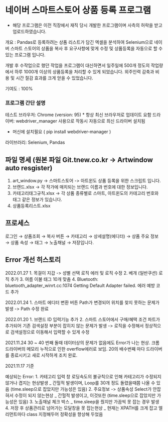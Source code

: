 # 네이버 스마트스토어 상품 등록 프로그램

-   해당 프로그램은 이전 직장에서 재직 당시 개발한 프로그램이며
    사측의 허락을 받고 업로드하였습니다.

개요 : Pandas로 등록하려는 상품 리스트가 담긴 엑셀을 분석하여
Selenium으로 네이버 스마트 스토어의 상품을 복사 후 요구사항에 맞게 수정 및 상품등록을 자동으로 할 수 있는 프로그램 입니다.

개발 후 수작업으로 했던 작업을 프로그램이 대신하면서 일주일에 500개 정도의 작업량에서
하루 1000개 이상의 상품등록을 처리할 수 있게 되었습니다.
외주인력 감축과 비용 및 시간 절감 효과를 크게 얻을 수 있었습니다.

기여도 : 100%

### 프로그램 간단 설명

테스트 브라우저: Chrome (version: 95) \* 항상 최신 브라우저로 업데이트 요함
드라이버: webdriver_manager 사용으로 작동시 자동으로 최신 드라이버 설치됨

-   머신에 설치필요 ( pip install webdriver-manager )

라이브러리: Selenium, Pandas

## 파일 명세 (원본 파일 Git.tnew.co.kr -> Artwindow auto resgister)

1. art_window.py -> 스마트스토어 -> 아트윈도 상품 등록을 위한 스크립트 입니다.
2. 브랜드.xlsx -> 각 작가에 매치되는 브랜드 이름과 번호에 대한 정보입니다.
3. 카테고리태그규칙.xlsx -> 각 상품 종류별로 스마트, 아트윈도의 카테고리 번호와 태그 같은 정보가 있습니다.
4. 상품등록리스트.xlsx

## 프로세스

로그인 → 상품조회 → 복사 버튼 → 카테고리 → 상세설명(에디터) →
상품 주요 정보 → 상품 속성 → 태그 → 노출채널 → 저장입니다.

## Error 개선 히스토리

2022.01.27 1. 목걸이 지갑 -> 성별 선택 로직 에러 및 로직 수정 2. 베개 (일반쿠션) 로직 추가 3. 여름 이불 태그 10개 맞춤 4. Bluetooth: bluetooth_adapter_winrt.cc:1074 Getting Default Adapter failed. 에러 예방 코드 추가

2022.01.24 1. 스마트 에디터 변환 버튼 Path가 변경되어 위치를 찾지 못하는 문제가 발생
-> Path 수정 완료

2022.01.20 1. 브랜드 ID 입력기능 추가 2. 스마트 스토어에서 구매/혜택 조건 파트가 추가되어 기존 검색설정 부분이 잡히지 않는 문제가 발생
-> 로직을 수정해서 정상적으로 검색설정으로 이동해서 입력할 수 있게 수정

2021.11.24
30 ~ 40 번째 돌때 데이터상의 문제가 없음에도 Error가 나는 현상.
크롬 드라이버의 메모리 누적으로 인한 overflow에러로 보임.
20의 배수번째 마다 드라이버를 종료시키고 새로 시작하게 조치 완료.

2021.11.17 기준

예상되는 Error: 1. 카테고리 입력 창 로딩속도의 불규칙으로 인해 카테고리가 수정되지 않거나 겹지는 현상발생
_ 간헐적 발생이며, Loop를 30개 정도 돌렸을때쯤 나올 수 있음 (time.sleep으로 잡았지만 가능성은 있음) 2. 주요정보 -> 상품속성 Select가 안잡혀서 수정이 되지 않는현상
_ 간헐적 발생이고, 이것또한 (time.sleep으로 잡았지만 가능성은 있음) 3. 노출채널 체크 박스
_ time.sleep을 줬지만 가끔씩 못 잡는 경우 발생 4. 저장 후 상품관리로 넘어가는 모달창을 못 잡는현상
_ 현재는 XPATH를 크게 잡고 엘리먼트마다 class 지정해두어 정확성을 향상해 두었음
